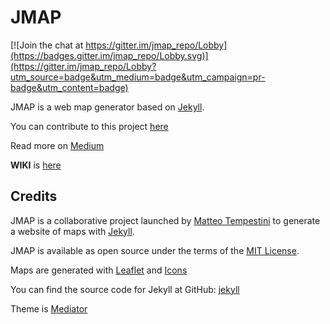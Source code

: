 # JMAP

[![Join the chat at https://gitter.im/jmap_repo/Lobby](https://badges.gitter.im/jmap_repo/Lobby.svg)](https://gitter.im/jmap_repo/Lobby?utm_source=badge&utm_medium=badge&utm_campaign=pr-badge&utm_content=badge)

JMAP is a web map generator based on [Jekyll](https://github.com/jekyll/jekyll).

You can contribute to this project [here](https://github.com/iltempe/jmap)

Read more on [Medium](https://medium.com/@iltempe/jmap-a-map-generator-opensource-ca28db714860)

**WIKI** is [here](https://github.com/iltempe/jmap/wiki)

## Credits

JMAP is a collaborative project launched by [Matteo Tempestini](http://iltempe.github.io) to generate a website of maps with [Jekyll](https://jekyllrb.com/).

JMAP is available as open source under the terms of the [MIT License](http://opensource.org/licenses/MIT).

Maps are generated with [Leaflet](http://leafletjs.com/) and [Icons](http://fontawesome.io/license/)

You can find the source code for Jekyll at GitHub: [jekyll](https://github.com/jekyll/jekyll)

Theme is [Mediator](https://github.com/dirkfabisch/mediator)
